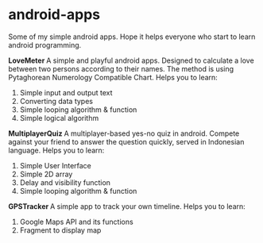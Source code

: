 # android-apps
Some of my simple android apps. Hope it helps everyone who start to learn android programming.

<b> LoveMeter </b>
A simple and playful android apps. Designed to calculate a love between two persons according to their names. The method is using Pytaghorean Numerology Compatible Chart.
Helps you to learn:
1. Simple input and output text
2. Converting data types
3. Simple looping algorithm & function
4. Simple logical algorithm


<b>MultiplayerQuiz </b>
A multiplayer-based yes-no quiz in android. Compete against your friend to answer the question quickly, served in Indonesian language.
Helps you to learn:
1. Simple User Interface
2. Simple 2D array
3. Delay and visibility function
4. Simple looping algorithm & function


<b> GPSTracker </b>
A simple app to track your own timeline.
Helps you to learn:
1. Google Maps API and its functions
2. Fragment to display map
